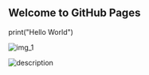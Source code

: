 ## Welcome to GitHub Pages
print("Hello World")


![img_1](index.png)


![description](Img_Name.extension)

